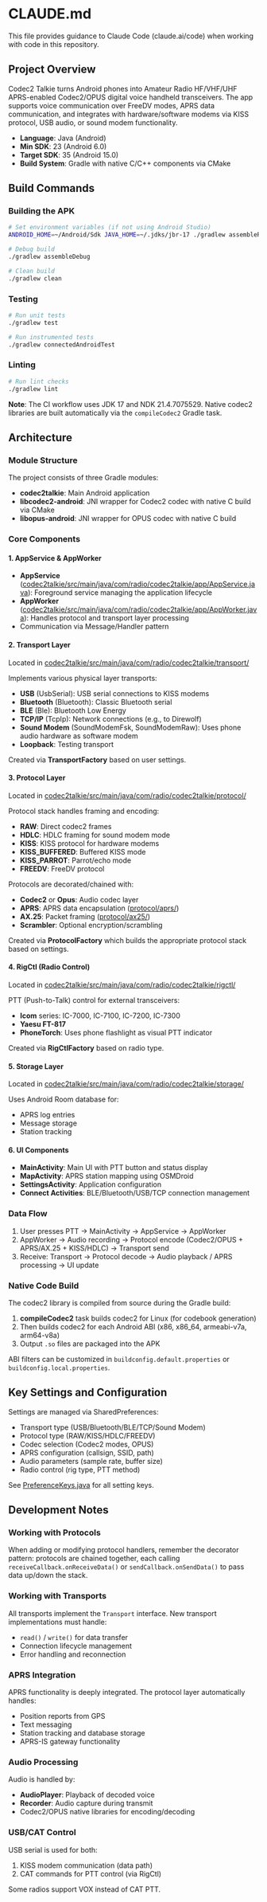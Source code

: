 # CLAUDE.md

This file provides guidance to Claude Code (claude.ai/code) when working with code in this repository.

## Project Overview

Codec2 Talkie turns Android phones into Amateur Radio HF/VHF/UHF APRS-enabled Codec2/OPUS digital voice handheld transceivers. The app supports voice communication over FreeDV modes, APRS data communication, and integrates with hardware/software modems via KISS protocol, USB audio, or sound modem functionality.

- **Language**: Java (Android)
- **Min SDK**: 23 (Android 6.0)
- **Target SDK**: 35 (Android 15.0)
- **Build System**: Gradle with native C/C++ components via CMake

## Build Commands

### Building the APK

```bash
# Set environment variables (if not using Android Studio)
ANDROID_HOME=~/Android/Sdk JAVA_HOME=~/.jdks/jbr-17 ./gradlew assembleRelease

# Debug build
./gradlew assembleDebug

# Clean build
./gradlew clean
```

### Testing

```bash
# Run unit tests
./gradlew test

# Run instrumented tests
./gradlew connectedAndroidTest
```

### Linting

```bash
# Run lint checks
./gradlew lint
```

**Note**: The CI workflow uses JDK 17 and NDK 21.4.7075529. Native codec2 libraries are built automatically via the `compileCodec2` Gradle task.

## Architecture

### Module Structure

The project consists of three Gradle modules:

- **codec2talkie**: Main Android application
- **libcodec2-android**: JNI wrapper for Codec2 codec with native C build via CMake
- **libopus-android**: JNI wrapper for OPUS codec with native C build

### Core Components

#### 1. AppService & AppWorker
- **AppService** ([codec2talkie/src/main/java/com/radio/codec2talkie/app/AppService.java](codec2talkie/src/main/java/com/radio/codec2talkie/app/AppService.java)): Foreground service managing the application lifecycle
- **AppWorker** ([codec2talkie/src/main/java/com/radio/codec2talkie/app/AppWorker.java](codec2talkie/src/main/java/com/radio/codec2talkie/app/AppWorker.java)): Handles protocol and transport layer processing
- Communication via Message/Handler pattern

#### 2. Transport Layer
Located in [codec2talkie/src/main/java/com/radio/codec2talkie/transport/](codec2talkie/src/main/java/com/radio/codec2talkie/transport/)

Implements various physical layer transports:
- **USB** (UsbSerial): USB serial connections to KISS modems
- **Bluetooth** (Bluetooth): Classic Bluetooth serial
- **BLE** (Ble): Bluetooth Low Energy
- **TCP/IP** (TcpIp): Network connections (e.g., to Direwolf)
- **Sound Modem** (SoundModemFsk, SoundModemRaw): Uses phone audio hardware as software modem
- **Loopback**: Testing transport

Created via **TransportFactory** based on user settings.

#### 3. Protocol Layer
Located in [codec2talkie/src/main/java/com/radio/codec2talkie/protocol/](codec2talkie/src/main/java/com/radio/codec2talkie/protocol/)

Protocol stack handles framing and encoding:
- **RAW**: Direct codec2 frames
- **HDLC**: HDLC framing for sound modem mode
- **KISS**: KISS protocol for hardware modems
- **KISS_BUFFERED**: Buffered KISS mode
- **KISS_PARROT**: Parrot/echo mode
- **FREEDV**: FreeDV protocol

Protocols are decorated/chained with:
- **Codec2** or **Opus**: Audio codec layer
- **APRS**: APRS data encapsulation ([protocol/aprs/](codec2talkie/src/main/java/com/radio/codec2talkie/protocol/aprs/))
- **AX.25**: Packet framing ([protocol/ax25/](codec2talkie/src/main/java/com/radio/codec2talkie/protocol/ax25/))
- **Scrambler**: Optional encryption/scrambling

Created via **ProtocolFactory** which builds the appropriate protocol stack based on settings.

#### 4. RigCtl (Radio Control)
Located in [codec2talkie/src/main/java/com/radio/codec2talkie/rigctl/](codec2talkie/src/main/java/com/radio/codec2talkie/rigctl/)

PTT (Push-to-Talk) control for external transceivers:
- **Icom** series: IC-7000, IC-7100, IC-7200, IC-7300
- **Yaesu FT-817**
- **PhoneTorch**: Uses phone flashlight as visual PTT indicator

Created via **RigCtlFactory** based on radio type.

#### 5. Storage Layer
Located in [codec2talkie/src/main/java/com/radio/codec2talkie/storage/](codec2talkie/src/main/java/com/radio/codec2talkie/storage/)

Uses Android Room database for:
- APRS log entries
- Message storage
- Station tracking

#### 6. UI Components
- **MainActivity**: Main UI with PTT button and status display
- **MapActivity**: APRS station mapping using OSMDroid
- **SettingsActivity**: Application configuration
- **Connect Activities**: BLE/Bluetooth/USB/TCP connection management

### Data Flow

1. User presses PTT → MainActivity → AppService → AppWorker
2. AppWorker → Audio recording → Protocol encode (Codec2/OPUS + APRS/AX.25 + KISS/HDLC) → Transport send
3. Receive: Transport → Protocol decode → Audio playback / APRS processing → UI update

### Native Code Build

The codec2 library is compiled from source during the Gradle build:

1. **compileCodec2** task builds codec2 for Linux (for codebook generation)
2. Then builds codec2 for each Android ABI (x86, x86_64, armeabi-v7a, arm64-v8a)
3. Output `.so` files are packaged into the APK

ABI filters can be customized in `buildconfig.default.properties` or `buildconfig.local.properties`.

## Key Settings and Configuration

Settings are managed via SharedPreferences:
- Transport type (USB/Bluetooth/BLE/TCP/Sound Modem)
- Protocol type (RAW/KISS/HDLC/FREEDV)
- Codec selection (Codec2 modes, OPUS)
- APRS configuration (callsign, SSID, path)
- Audio parameters (sample rate, buffer size)
- Radio control (rig type, PTT method)

See [PreferenceKeys.java](codec2talkie/src/main/java/com/radio/codec2talkie/settings/PreferenceKeys.java) for all setting keys.

## Development Notes

### Working with Protocols
When adding or modifying protocol handlers, remember the decorator pattern: protocols are chained together, each calling `receiveCallback.onReceiveData()` or `sendCallback.onSendData()` to pass data up/down the stack.

### Working with Transports
All transports implement the `Transport` interface. New transport implementations must handle:
- `read()` / `write()` for data transfer
- Connection lifecycle management
- Error handling and reconnection

### APRS Integration
APRS functionality is deeply integrated. The protocol layer automatically handles:
- Position reports from GPS
- Text messaging
- Station tracking and database storage
- APRS-IS gateway functionality

### Audio Processing
Audio is handled by:
- **AudioPlayer**: Playback of decoded voice
- **Recorder**: Audio capture during transmit
- Codec2/OPUS native libraries for encoding/decoding

### USB/CAT Control
USB serial is used for both:
1. KISS modem communication (data path)
2. CAT commands for PTT control (via RigCtl)

Some radios support VOX instead of CAT PTT.
